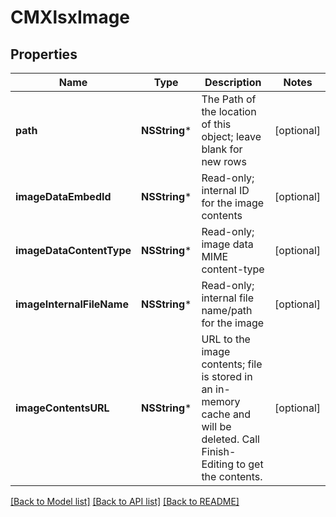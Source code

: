 # CMXlsxImage

## Properties
Name | Type | Description | Notes
------------ | ------------- | ------------- | -------------
**path** | **NSString*** | The Path of the location of this object; leave blank for new rows | [optional] 
**imageDataEmbedId** | **NSString*** | Read-only; internal ID for the image contents | [optional] 
**imageDataContentType** | **NSString*** | Read-only; image data MIME content-type | [optional] 
**imageInternalFileName** | **NSString*** | Read-only; internal file name/path for the image | [optional] 
**imageContentsURL** | **NSString*** | URL to the image contents; file is stored in an in-memory cache and will be deleted.  Call Finish-Editing to get the contents. | [optional] 

[[Back to Model list]](../README.md#documentation-for-models) [[Back to API list]](../README.md#documentation-for-api-endpoints) [[Back to README]](../README.md)


